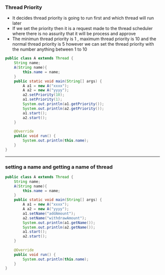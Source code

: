 ### Thread Priority ###
* It decides thread priority is going to run first and which thread will run later
* If we set the priority then it is a request made to the thread scheduler where there is no assurity that it will be process and approve
* The minimun thread priority is 1 , maximum thread priority is 10 and the normal thread priority is 5 however we can set the thread priority with the number anything between 1 to 10

```java
public class A extends Thread {
	String name;
	A(String name){
		this.name = name;
	}
	public static void main(String[] args) {
		A a1 = new A("xxxx");
		A a2 = new A("yyyy");
		a2.setPriority(10);
		a1.setPriority(1);
		System.out.println(a1.getPriority());
		System.out.println(a2.getPriority());
		a1.start();
		a2.start();
	}
	
	@Override
	public void run() {
		System.out.println(this.name);
	}
}
```
---
### setting a name and getting a name of thread 
```java
public class A extends Thread {
	String name;
	A(String name){
		this.name = name;
	}
	public static void main(String[] args) {
		A a1 = new A("xxxx");
		A a2 = new A("yyyy");
		a1.setName("addAmount");
		a2.setName("withdrawAmount");
		System.out.println(a1.getName());
		System.out.println(a2.getName());
		a1.start();
		a2.start();
	}
	
	@Override
	public void run() {
		System.out.println(this.name);
	}
}

```